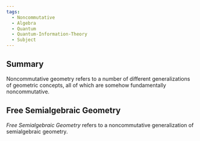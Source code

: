 ```yaml
---
tags:
  - Noncommutative
  - Algebra
  - Quantum
  - Quantum-Information-Theory
  - Subject
---
```

## Summary

Noncommutative geometry refers to a number of different generalizations of geometric concepts, all of which are somehow fundamentally noncommutative.

## Free Semialgebraic Geometry

*Free Semialgebraic Geometry* refers to a noncommutative generalization of semialgebraic geometry. 